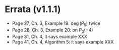 # Errata (v1.1.1)

- Page 27, Ch. 3, Example 19: $\deg(P_5)$ twice
- Page 28, Ch. 3, Example 20: on $P_3(-4)$
- Page 31, Ch. 4, it says example XXX
- Page 41, Ch. 4, Algorithm 5: it says example XXX
